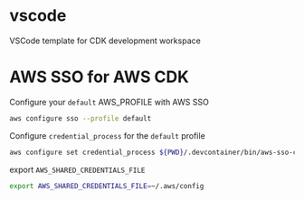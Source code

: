 # vscode
VSCode template for CDK development workspace

# AWS SSO for AWS CDK

Configure your `default` AWS_PROFILE with AWS SSO
```sh
aws configure sso --profile default 
```

Configure `credential_process` for the `default` profile

```sh
aws configure set credential_process ${PWD}/.devcontainer/bin/aws-sso-credential-process
```

export `AWS_SHARED_CREDENTIALS_FILE` 

```sh
export AWS_SHARED_CREDENTIALS_FILE=~/.aws/config
```
